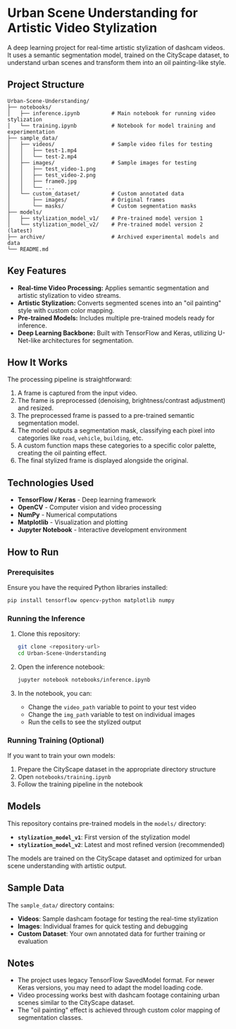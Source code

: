 # Urban Scene Understanding for Artistic Video Stylization

A deep learning project for real-time artistic stylization of dashcam videos. It uses a semantic segmentation model, trained on the CityScape dataset, to understand urban scenes and transform them into an oil painting-like style.

## Project Structure

```
Urban-Scene-Understanding/
├── notebooks/
│   ├── inference.ipynb          # Main notebook for running video stylization
│   └── training.ipynb           # Notebook for model training and experimentation
├── sample_data/
│   ├── videos/                  # Sample video files for testing
│   │   ├── test-1.mp4
│   │   └── test-2.mp4
│   ├── images/                  # Sample images for testing
│   │   ├── test_video-1.png
│   │   ├── test_video-2.png
│   │   ├── frame0.jpg
│   │   └── ...
│   └── custom_dataset/          # Custom annotated data
│       ├── images/              # Original frames
│       └── masks/               # Custom segmentation masks
├── models/
│   ├── stylization_model_v1/    # Pre-trained model version 1
│   └── stylization_model_v2/    # Pre-trained model version 2 (latest)
├── archive/                     # Archived experimental models and data
└── README.md
```

## Key Features

- **Real-time Video Processing:** Applies semantic segmentation and artistic stylization to video streams.
- **Artistic Stylization:** Converts segmented scenes into an "oil painting" style with custom color mapping.
- **Pre-trained Models:** Includes multiple pre-trained models ready for inference.
- **Deep Learning Backbone:** Built with TensorFlow and Keras, utilizing U-Net-like architectures for segmentation.

## How It Works

The processing pipeline is straightforward:
1. A frame is captured from the input video.
2. The frame is preprocessed (denoising, brightness/contrast adjustment) and resized.
3. The preprocessed frame is passed to a pre-trained semantic segmentation model.
4. The model outputs a segmentation mask, classifying each pixel into categories like `road`, `vehicle`, `building`, etc.
5. A custom function maps these categories to a specific color palette, creating the oil painting effect.
6. The final stylized frame is displayed alongside the original.

## Technologies Used

- **TensorFlow / Keras** - Deep learning framework
- **OpenCV** - Computer vision and video processing
- **NumPy** - Numerical computations
- **Matplotlib** - Visualization and plotting
- **Jupyter Notebook** - Interactive development environment

## How to Run

### Prerequisites
Ensure you have the required Python libraries installed:
```bash
pip install tensorflow opencv-python matplotlib numpy
```

### Running the Inference
1. Clone this repository:
   ```bash
   git clone <repository-url>
   cd Urban-Scene-Understanding
   ```

2. Open the inference notebook:
   ```bash
   jupyter notebook notebooks/inference.ipynb
   ```

3. In the notebook, you can:
   - Change the `video_path` variable to point to your test video
   - Change the `img_path` variable to test on individual images
   - Run the cells to see the stylized output

### Running Training (Optional)
If you want to train your own models:
1. Prepare the CityScape dataset in the appropriate directory structure
2. Open `notebooks/training.ipynb`
3. Follow the training pipeline in the notebook

## Models

This repository contains pre-trained models in the `models/` directory:

- **`stylization_model_v1`**: First version of the stylization model
- **`stylization_model_v2`**: Latest and most refined version (recommended)

The models are trained on the CityScape dataset and optimized for urban scene understanding with artistic output.

## Sample Data

The `sample_data/` directory contains:
- **Videos**: Sample dashcam footage for testing the real-time stylization
- **Images**: Individual frames for quick testing and debugging
- **Custom Dataset**: Your own annotated data for further training or evaluation

## Notes

- The project uses legacy TensorFlow SavedModel format. For newer Keras versions, you may need to adapt the model loading code.
- Video processing works best with dashcam footage containing urban scenes similar to the CityScape dataset.
- The "oil painting" effect is achieved through custom color mapping of segmentation classes.
